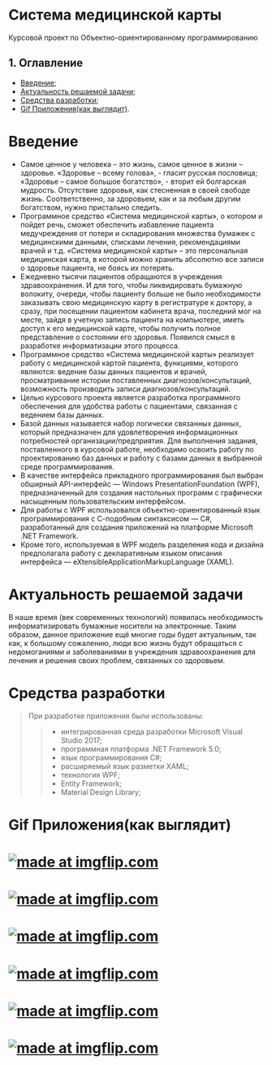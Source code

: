 # Система медицинской карты
Курсовой проект по Объектно-ориентированному программированию

## 1. Оглавление
 + [Введение](#Parag);
 + [Актуальность решаемой задачи](#Headers);
 + [Средства разработки](#Blockquotes);
 + [Gif Приложения(как выглядит)](#Lists).
 
# <a name="Parag"></a> Введение
 - 	Самое ценное у человека – это жизнь, самое ценное в жизни – здоровье. «Здоровье – всему голова», - гласит русская пословица; «Здоровье – самое большое богатство», - вторит ей болгарская мудрость. Отсутствие здоровья, как стесненная в своей свободе жизнь. Соответственно, за здоровьем, как и за любым другим богатством, нужно пристально следить.
 - 	 Программное средство «Система медицинской карты», о котором и пойдет речь, сможет обеспечить избавление пациента медучреждения от потери и складирования множества бумажек с медицинскими данными, списками лечения, рекомендациями врачей и т.д.
«Система медицинской карты» – это персональная медицинская карта, в которой можно хранить абсолютно все записи о здоровье пациента, не боясь их потерять.
 - 	Ежедневно тысячи пациентов обращаются в учреждения здравоохранения. И для того, чтобы ликвидировать бумажную волокиту, очереди,  чтобы пациенту больше не было необходимости заказывать свою  медицинскую карту в регистратуре к доктору, а  сразу, при посещении пациентом кабинета врача, последний мог на месте, зайдя в учетную запись пациента на компьютере,  иметь доступ к его медицинской карте, чтобы получить полное представление о состоянии его здоровья. Появился смысл в разработке информатизации этого процесса.
 - 	Программное средство «Система медицинской карты» реализует работу с медицинской картой пациента, функциями, которого являются: ведение базы данных пациентов и врачей, просматривание истории поставленных диагнозов/консультаций, возможность производить записи диагнозов/консультаций. 
 - 	Целью курсового проекта является разработка программного обеспечения для удобства работы с пациентами, связанная с ведением базы данных.
 - 	Базой данных называется набор логически связанных данных, который предназначен для удовлетворения информационных потребностей организации/предприятия. Для выполнения задания, поставленного в курсовой работе, необходимо освоить работу по проектированию баз данных и работу с базами данных в выбранной среде программирования.
 - 	В качестве интерфейса прикладного программирования был выбран обширный API-интерфейс — Windows PresentationFoundation (WPF), предназначенный для создания настольных программ с графически насыщенным пользовательским интерфейсом. 
 - 	Для работы с WPF использовался объектно-ориентированный язык программирования с С-подобным синтаксисом — С#, разработанный для создания приложений на платформе Microsoft .NET Framework. 
 - 	Кроме того, используемая в WPF модель разделения кода и дизайна предполагала работу с декларативным языком описания интерфейса — eXtensibleApplicationMarkupLanguage (XAML). 

#

# <a name="Headers"></a> Актуальность решаемой задачи
В наше время (век современных технологий) появилась необходимость информатизировать бумажные носители на электронные.
	Таким образом, данное приложение ещё многие годы будет актуальным, так как, к большому сожалению, люди всю жизнь будут обращаться с недомоганиями и заболеваниями в учреждения здравоохранения для лечения и решения своих проблем, связанных со здоровьем.

# <a name="#Blockquotes"></a> Средства разработки
> При разработке приложения были использованы:
>>  - 	 интегрированная среда разработки Microsoft Visual Studio 2017;
>>  - 	 программная платформа .NET Framework 5.0;
>>  - 	 язык программирования C#;
>>  - 	 расширяемый язык разметки XAML;
>>  - 	 технология WPF;
>>  - 	 Entity Framework;
>>  - 	 Material Design Library;
# <a name="Lists"></a>  Gif Приложения(как выглядит)
# <a href="https://imgflip.com/gif/2axs1u"><img src="https://i.imgflip.com/2axs1u.gif" title="made at imgflip.com"/></a>
# <a href="https://imgflip.com/gif/2axsg6"><img src="https://i.imgflip.com/2axsg6.gif" title="made at imgflip.com"/></a>
# <a href="https://imgflip.com/gif/2axsmh"><img src="https://i.imgflip.com/2axsmh.gif" title="made at imgflip.com"/></a>
# <a href="https://imgflip.com/gif/2axsru"><img src="https://i.imgflip.com/2axsru.gif" title="made at imgflip.com"/></a>
# <a href="https://imgflip.com/gif/2axsuq"><img src="https://i.imgflip.com/2axsuq.gif" title="made at imgflip.com"/></a>
# <a href="https://imgflip.com/gif/2axsxk"><img src="https://i.imgflip.com/2axsxk.gif" title="made at imgflip.com"/></a>
